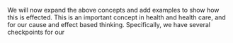 We will now expand the above concepts and add examples to show how this is effected. This is an important concept in health and health care, and for our cause and effect based thinking. Specifically, we have several checkpoints for our 